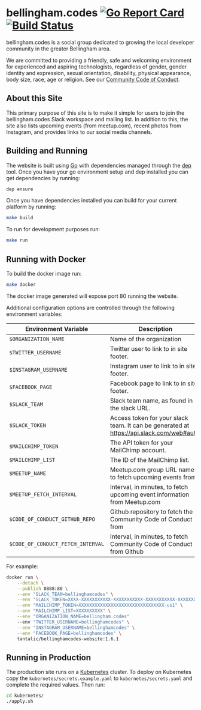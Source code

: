 # bellingham.codes [![Go Report Card](https://goreportcard.com/badge/github.com/bellinghamcodes/website)](https://goreportcard.com/report/github.com/bellinghamcodes/website) [![Build Status](https://travis-ci.org/bellinghamcodes/website.svg?branch=master)](https://travis-ci.org/bellinghamcodes/website)

bellingham.codes is a social group dedicated to growing the local developer community in the greater Bellingham area.

We are committed to providing a friendly, safe and welcoming environment for experienced and aspiring technologists, regardless of gender, gender identity and expression, sexual orientation, disability, physical appearance, body size, race, age or religion. See our [Community Code of Conduct][coc].

## About this Site

This primary purpose of this site is to make it simple for users to join the bellingham.codes Slack workspace and mailing list. In addition to this, the site also lists upcoming events (from meetup.com), recent photos from Instagram, and provides links to our social media channels.

## Building and Running

The website is built using [Go][go] with dependencies managed through the [dep][dep] tool. Once you have your go environment setup and dep installed you can get dependencies by running:

```sh
dep ensure
```

Once you have dependencies installed you can build for your current platform by running:

```sh
make build
```

To run for development purposes run:

```sh
make run
```

## Running with Docker

To build the docker image run:

```sh
make docker
```

The docker image generated will expose port 80 running the website.

Additional configuration options are controlled through the following environment variables:

| Environment Variable              | Description                                                                              | Default Value                       |
| --------------------------------- | ---------------------------------------------------------------------------------------- | ----------------------------------- |
| `$ORGANIZATION_NAME`              | Name of the organization                                                                 | `"bellingham.codes"`                |
| `$TWITTER_USERNAME`               | Twitter user to link to in site footer.                                                  | `""`                                |
| `$INSTAGRAM_USERNAME`             | Instagram user to link to in site footer.                                                | `""`                                |
| `$FACEBOOK_PAGE`                  | Facebook page to link to in site footer.                                                 | `""`                                |
| `$SLACK_TEAM`                     | Slack team name, as found in the slack URL.                                              | `""`                                |
| `$SLACK_TOKEN`                    | Access token for your slack team. It can be generated at https://api.slack.com/web#auth. | `""`                                |
| `$MAILCHIMP_TOKEN`                | The API token for your MailChimp account.                                                | `""`                                |
| `$MAILCHIMP_LIST`                 | The ID of the MailChimp list.                                                            | `""`                                |
| `$MEETUP_NAME`                    | Meetup.com group URL name to fetch upcoming events from.                                 | `""`                                |
| `$MEETUP_FETCH_INTERVAL`          | Interval, in minutes, to fetch upcoming event information from Meetup.com                | `30`                                |
| `$CODE_OF_CONDUCT_GITHUB_REPO`    | Github repository to fetch the Community Code of Conduct from                            | `"bellinghamcodes/code-of-conduct"` |
| `$CODE_OF_CONDUCT_FETCH_INTERVAL` | Interval, in minutes, to fetch Community Code of Conduct from Github                     | `30`                                |

For example:

```sh
docker run \
    --detach \
    --publish 8888:80 \
    --env "SLACK_TEAM=bellinghamcodes" \
    --env "SLACK_TOKEN=XXXX-XXXXXXXXXXX-XXXXXXXXXXX-XXXXXXXXXXX-XXXXXXXXXX" \
    --env "MAILCHIMP_TOKEN=XXXXXXXXXXXXXXXXXXXXXXXXXXXXXXXX-us1" \
    --env "MAILCHIMP_LIST=XXXXXXXXXX" \
    --env "ORGANIZATION_NAME=bellingham.codes"
    --env "TWITTER_USERNAME=bellinghamcodes" \
    --env "INSTAGRAM_USERNAME=bellinghamcodes" \
    --env "FACEBOOK_PAGE=bellinghamcodes" \
    tantalic/bellinghamcodes-website:1.6.1
```

## Running in Production

The production site runs on a [Kubernetes][k8s] cluster. To deploy on Kubernetes copy the `kubernetes/secrets.example.yaml` to `kubernetes/secrets.yaml` and complete the required values. Then run:

```sh
cd kubernetes/
./apply.sh
```

[coc]: http://bellingham.codes/code-of-conduct
[go]: http://www.golang.org
[dep]: https://github.com/golang/dep
[k8s]: http://kubernetes.io
